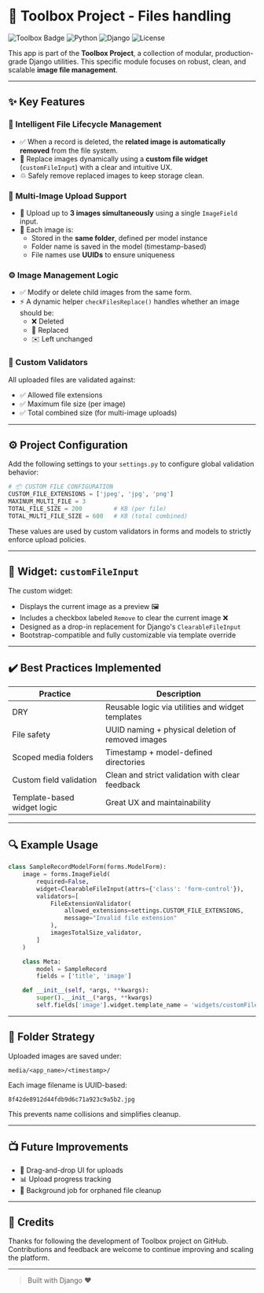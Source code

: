 # 🧰 Toolbox Project - Files handling

![Toolbox Badge](https://img.shields.io/badge/Toolbox-Files%20handling-purple?style=flat-square&logo=django&logoColor=white)
![Python](https://img.shields.io/badge/Python-3.12+-blue.svg)
![Django](https://img.shields.io/badge/Django-5.x-green.svg)
![License](https://img.shields.io/badge/license-MIT-blue.svg)

This app is part of the **Toolbox Project**, a collection of modular, production-grade Django utilities. This specific module focuses on robust, clean, and scalable **image file management**.

---

## ✨ Key Features

### 📁 Intelligent File Lifecycle Management
- ✅ When a record is deleted, the **related image is automatically removed** from the file system.
- 🔄 Replace images dynamically using a **custom file widget** (`customFileInput`) with a clear and intuitive UX.
- ♲ Safely remove replaced images to keep storage clean.

### 📸 Multi-Image Upload Support
- 📎 Upload up to **3 images simultaneously** using a single `ImageField` input.
- 📂 Each image is:
  - Stored in the **same folder**, defined per model instance
  - Folder name is saved in the model (timestamp-based)
  - File names use **UUIDs** to ensure uniqueness

### ⚙️ Image Management Logic
- ✅ Modify or delete child images from the same form.
- ⚡ A dynamic helper `checkFilesReplace()` handles whether an image should be:
  - ❌ Deleted
  - 🔄 Replaced
  - ✉️ Left unchanged

### 🔮 Custom Validators
All uploaded files are validated against:
- ✅ Allowed file extensions
- ✅ Maximum file size (per image)
- ✅ Total combined size (for multi-image uploads)

---

## ⚙️ Project Configuration

Add the following settings to your `settings.py` to configure global validation behavior:

```python
# 📦 CUSTOM FILE CONFIGURATION
CUSTOM_FILE_EXTENSIONS = ['jpeg', 'jpg', 'png']
MAXINUM_MULTI_FILE = 3
TOTAL_FILE_SIZE = 200         # KB (per file)
TOTAL_MULTI_FILE_SIZE = 600   # KB (total combined)
```

These values are used by custom validators in forms and models to strictly enforce upload policies.

---

## 🧰 Widget: `customFileInput`

The custom widget:
- Displays the current image as a preview 🖼️
- Includes a checkbox labeled `Remove` to clear the current image ❌
- Designed as a drop-in replacement for Django's `ClearableFileInput`
- Bootstrap-compatible and fully customizable via template override

---

## ✔️ Best Practices Implemented

| Practice                     | Description                                       |
|-----------------------------|---------------------------------------------------|
| DRY                         | Reusable logic via utilities and widget templates |
| File safety                 | UUID naming + physical deletion of removed images |
| Scoped media folders        | Timestamp + model-defined directories             |
| Custom field validation     | Clean and strict validation with clear feedback   |
| Template-based widget logic | Great UX and maintainability                      |

---

## 🔍 Example Usage

```python
class SampleRecordModelForm(forms.ModelForm):
    image = forms.ImageField(
        required=False,
        widget=ClearableFileInput(attrs={'class': 'form-control'}),
        validators=[
            FileExtensionValidator(
                allowed_extensions=settings.CUSTOM_FILE_EXTENSIONS,
                message="Invalid file extension"
            ),
            imagesTotalSize_validator,
        ]
    )

    class Meta:
        model = SampleRecord
        fields = ['title', 'image']

    def __init__(self, *args, **kwargs):
        super().__init__(*args, **kwargs)
        self.fields['image'].widget.template_name = 'widgets/customFileInput.html'
```

---

## 📂 Folder Strategy

Uploaded images are saved under:

```
media/<app_name>/<timestamp>/
```

Each image filename is UUID-based:

```
8f42de8912d44fdb9d6c71a923c9a5b2.jpg
```

This prevents name collisions and simplifies cleanup.

---

## 📺 Future Improvements

- 🚀 Drag-and-drop UI for uploads
- 📊 Upload progress tracking
- 🧼 Background job for orphaned file cleanup

---

## 🤝 Credits

Thanks for following the development of Toolbox project on GitHub. Contributions and feedback are welcome to continue improving and scaling the platform.

---

> Built with Django ❤️
